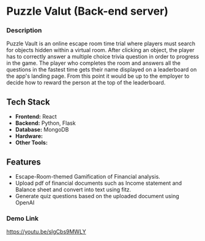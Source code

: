 # Puzzle Valut (Back-end server)

### Description
Puzzle Vault is an online escape room time trial where players must search for objects hidden within a virtual room. After clicking an object, the player has to correctly answer a multiple choice trivia question in order to progress in the game. The player who completes the room and answers all the questions in the fastest time gets their name displayed on a leaderboard on the app's landing page. From this point it would be up to the employer to decide how to reward the person at the top of the leaderboard.

## Tech Stack
- **Frontend:** React
- **Backend:** Python, Flask
- **Database:** MongoDB
- **Hardware:** 
- **Other Tools:** 

## Features
- Escape-Room-themed Gamification of Financial analysis.
- Upload pdf of financial documents such as Income statement and Balance sheet and convert into text using fitz.
- Generate quiz questions based on the uploaded document using OpenAI

### Demo Link
https://youtu.be/slgCbs9MWLY
